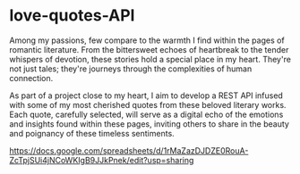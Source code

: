 # love-quotes-API

Among my passions, few compare to the warmth I find within the pages of romantic literature. From the bittersweet echoes of heartbreak to the tender whispers of devotion, these stories hold a special place in my heart. They're not just tales; they're journeys through the complexities of human connection.

As part of a project close to my heart, I aim to develop a REST API infused with some of my most cherished quotes from these beloved literary works. Each quote, carefully selected, will serve as a digital echo of the emotions and insights found within these pages, inviting others to share in the beauty and poignancy of these timeless sentiments.

https://docs.google.com/spreadsheets/d/1rMaZazDJDZE0RouA-ZcTpjSUi4jNCoWKIgB9JJkPnek/edit?usp=sharing